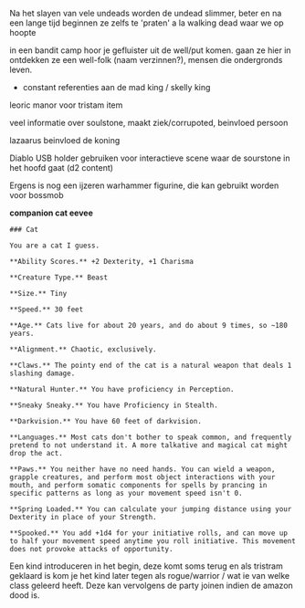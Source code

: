 Na het slayen van vele undeads worden de undead slimmer, beter en na een lange tijd beginnen ze zelfs te 'praten' a la walking dead waar we op hoopte

in een bandit camp hoor je gefluister uit de well/put komen. gaan ze hier in ontdekken ze een well-folk (naam verzinnen?), mensen die ondergronds leven.


- constant referenties aan de mad king / skelly king


leoric manor voor tristam item

veel informatie over soulstone, maakt ziek/corrupoted, beinvloed persoon

lazaarus beinvloed de koning

Diablo USB holder gebruiken voor interactieve scene waar de sourstone in het hoofd gaat (d2 content)

Ergens is nog een ijzeren warhammer figurine, die kan gebruikt worden voor bossmob



**companion cat eevee**

```
### Cat

You are a cat I guess.

**Ability Scores.** +2 Dexterity, +1 Charisma

**Creature Type.** Beast

**Size.** Tiny

**Speed.** 30 feet

**Age.** Cats live for about 20 years, and do about 9 times, so ~180 years.

**Alignment.** Chaotic, exclusively.

**Claws.** The pointy end of the cat is a natural weapon that deals 1 slashing damage.

**Natural Hunter.** You have proficiency in Perception.

**Sneaky Sneaky.** You have Proficiency in Stealth.

**Darkvision.** You have 60 feet of darkvision.

**Languages.** Most cats don't bother to speak common, and frequently pretend to not understand it. A more talkative and magical cat might drop the act.

**Paws.** You neither have no need hands. You can wield a weapon, grapple creatures, and perform most object interactions with your mouth, and perform somatic components for spells by prancing in specific patterns as long as your movement speed isn't 0.

**Spring Loaded.** You can calculate your jumping distance using your Dexterity in place of your Strength.

**Spooked.** You add +1d4 for your initiative rolls, and can move up to half your movement speed anytime you roll initiative. This movement does not provoke attacks of opportunity.
```

Een kind introduceren in het begin, deze komt soms terug en als tristram geklaard is kom je het kind later tegen als rogue/warrior / wat ie van welke class geleerd heeft.  Deze kan vervolgens de party joinen indien de amazon dood is.

